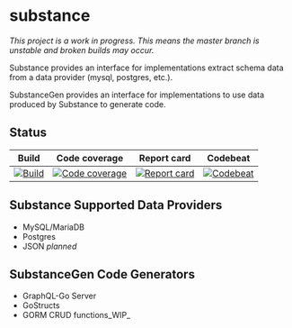 # substance

_This project is a work in progress. This means the master branch is unstable and broken builds may occur._ 

Substance provides an interface for implementations extract schema data from a data provider (mysql, postgres, etc.).

SubstanceGen provides an interface for implementations to use data produced by Substance to generate code.

## Status

| Build                             | Code coverage                           | Report card                           | Codebeat                           |
| :-------------------------------: | :-------------------------------------: | :-----------------------------------: | :-----------------------------------: |
| [![Build][build-badge]][build-link] | [![Code coverage][cov-badge]][cov-link] | [![Report card][rc-badge]][rc-link]   | [![Codebeat][codebeat-badge]][codebeat-link]   |

[build-badge]: https://travis-ci.org/ahmedalhulaibi/substance.svg?branch=master "Travis-CI build status"
[build-link]: https://travis-ci.org/ahmedalhulaibi/substance "Travis-CI build status link"
[cov-badge]: https://codecov.io/gh/ahmedalhulaibi/substance/branch/master/graph/badge.svg "Code coverage status"
[cov-link]: https://codecov.io/gh/ahmedalhulaibi/substance "Code coverage status"
[rc-badge]: https://goreportcard.com/badge/github.com/ahmedalhulaibi/substance "Report card status"
[rc-link]: https://goreportcard.com/report/github.com/ahmedalhulaibi/substance "Report card status"
[codebeat-badge]: https://codebeat.co/badges/490b4031-5ae5-4fb5-bc46-b2c8802b944f
[codebeat-link]: https://codebeat.co/projects/github-com-ahmedalhulaibi-substance-master

## Substance Supported Data Providers

- MySQL/MariaDB
- Postgres
- JSON _planned_

## SubstanceGen Code Generators

- GraphQL-Go Server 
- GoStructs 
- GORM CRUD functions_WIP_
